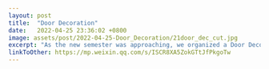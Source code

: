 ```yaml
---
layout: post
title:  "Door Decoration"
date:   2022-04-25 23:36:02 +0800
image: assets/post/2022-04-25-Door_Decoration/21door_dec_cut.jpg
excerpt: "As the new semester was approaching, we organized a Door Decoration event in our hall. Our theme for the event is 'Good Vibes'."
linkToOther: https://mp.weixin.qq.com/s/ISCR8XA5ZokGTtJfPkgoTw
---
```


